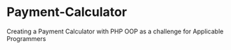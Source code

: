 # Payment-Calculator
Creating a Payment Calculator with PHP OOP as a challenge for Applicable Programmers
